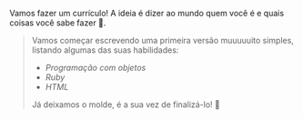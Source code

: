 Vamos fazer um currículo! A ideia é dizer ao mundo quem você é e quais coisas você sabe fazer :loudspeaker:.   

>  Vamos começar escrevendo uma primeira versão muuuuuito simples, listando algumas das suas habilidades:
>
> * _Programação com objetos_
> * _Ruby_
> * _HTML_
>
> Já deixamos o molde, é a sua vez de finalizá-lo! :muscle:
